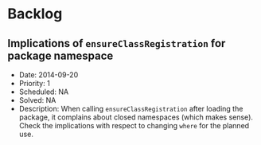 Backlog
=====

## Implications of `ensureClassRegistration` for package namespace

- Date: 2014-09-20  
- Priority: 1
- Scheduled: NA
- Solved: NA
- Description:
  When calling `ensureClassRegistration` after loading the package, 
  it complains about closed namespaces (which makes sense). Check the 
  implications with respect to changing `where` for the planned use.
  
